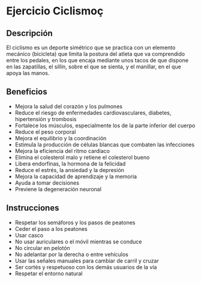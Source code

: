 # Ejercicio Ciclismoç

## Descripción

El ciclismo es un deporte simétrico que se practica con un elemento mecánico (bicicleta) que limita la postura del atleta que va comprendido entre los pedales, en los que encaja mediante unos tacos de que dispone en las zapatillas, el sillín, sobre el que se sienta, y el manillar, en el que apoya las manos.

## Beneficios

- Mejora la salud del corazón y los pulmones
- Reduce el riesgo de enfermedades cardiovasculares, diabetes, hipertensión y trombosis
- Fortalece los músculos, especialmente los de la parte inferior del cuerpo
- Reduce el peso corporal
- Mejora el equilibrio y la coordinación
- Estimula la producción de células blancas que combaten las infecciones
- Mejora la eficiencia del ritmo cardíaco
- Elimina el colesterol malo y retiene el colesterol bueno
- Libera endorfinas, la hormona de la felicidad
- Reduce el estrés, la ansiedad y la depresión
- Mejora la capacidad de aprendizaje y la memoria
- Ayuda a tomar decisiones
- Previene la degeneración neuronal

## Instrucciones

- Respetar los semáforos y los pasos de peatones
- Ceder el paso a los peatones
- Usar casco
- No usar auriculares o el móvil mientras se conduce
- No circular en pelotón
- No adelantar por la derecha o entre vehículos
- Usar las señales manuales para cambiar de carril y cruzar
- Ser cortés y respetuoso con los demás usuarios de la vía
- Respetar el entorno natural